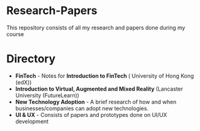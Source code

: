 # Research-Papers
This repository consists of all my research and papers done during my course

# Directory
* **FinTech** - Notes for **Introduction to FinTech** ( University of Hong Kong (edX)) 
* **Introduction to Virtual, Augmented and Mixed Reality** (Lancaster University (FutureLearn))
* **New Technology Adoption** - A brief research of how and when businesses/companies can adopt new technologies.
* **UI & UX** - Consists of papers and prototypes done on UI/UX development 
